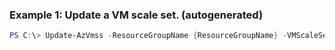 ### Example 1: Update a VM scale set. (autogenerated)
```powershell
PS C:\> Update-AzVmss -ResourceGroupName {ResourceGroupName} -VMScaleSetName {VMScaleSetName} -VirtualMachineScaleSet {VirtualMachineScaleSet}
```


